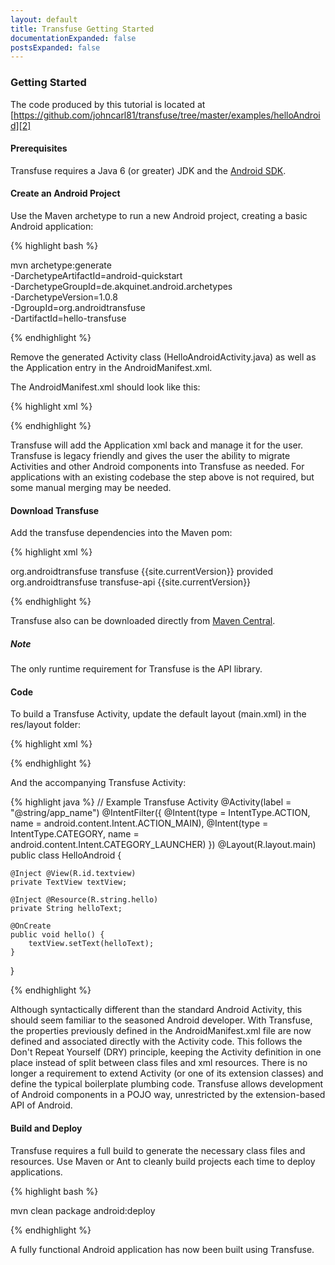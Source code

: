 ```yaml
---
layout: default
title: Transfuse Getting Started
documentationExpanded: false
postsExpanded: false
---
```


### Getting Started

The code produced by this tutorial is located at   [https://github.com/johncarl81/transfuse/tree/master/examples/helloAndroid][2]

#### Prerequisites

Transfuse requires a Java 6 (or greater) JDK and the [Android SDK][3].

#### Create an Android Project

Use the Maven archetype to run a new Android project, creating a basic Android application:

{% highlight bash %}

mvn archetype:generate \
  -DarchetypeArtifactId=android-quickstart \
  -DarchetypeGroupId=de.akquinet.android.archetypes \
  -DarchetypeVersion=1.0.8 \
  -DgroupId=org.androidtransfuse \
  -DartifactId=hello-transfuse

{% endhighlight %}

Remove the generated Activity class (HelloAndroidActivity.java) as well as the Application entry in the AndroidManifest.xml.

The AndroidManifest.xml should look like this:

{% highlight xml %}
<?xml version="1.0" encoding="utf-8"?>
<manifest xmlns:android="http://schemas.android.com/apk/res/android" 
package="org.androidtransfuse" android:versionCode="1" android:versionName="1.0-SNAPSHOT">
</manifest>
{% endhighlight %}

Transfuse will add the Application xml back and manage it for the user. Transfuse is legacy friendly and gives the user the ability to migrate Activities and other Android components into Transfuse as needed. For applications with an existing codebase the step above is not required, but some manual merging may be needed.

#### Download Transfuse

Add the transfuse dependencies into the Maven pom:

{% highlight xml %}

<dependency>
    <groupId>org.androidtransfuse</groupId>
    <artifactId>transfuse</artifactId>
    <version>{{site.currentVersion}}</version>
    <scope>provided</scope>
</dependency>
<dependency>
    <groupId>org.androidtransfuse</groupId>
    <artifactId>transfuse-api</artifactId>
    <version>{{site.currentVersion}}</version>
</dependency>

{% endhighlight %}

Transfuse also can be downloaded directly from [Maven Central][4].

<div class="note">
<h5>Note</h5>
The only runtime requirement for Transfuse is the API library.

</div>

#### Code

To build a Transfuse Activity, update the default layout (main.xml) in the res/layout folder:

{% highlight xml %}
<?xml version="1.0" encoding="utf-8"?>
<LinearLayout xmlns:android="http://schemas.android.com/apk/res/android"
              android:layout_width="fill_parent"
              android:layout_height="fill_parent">
    <TextView xmlns:android="http://schemas.android.com/apk/res/android"
              android:id="@+id/textview"
              android:layout_width="fill_parent"
              android:layout_height="fill_parent"/>
</LinearLayout>
{% endhighlight %}

And the accompanying Transfuse Activity:

{% highlight java %}
// Example Transfuse Activity
@Activity(label = "@string/app_name")
@IntentFilter({
        @Intent(type = IntentType.ACTION, name = android.content.Intent.ACTION_MAIN),
        @Intent(type = IntentType.CATEGORY, name = android.content.Intent.CATEGORY_LAUNCHER)
})
@Layout(R.layout.main)
public class HelloAndroid {

    @Inject @View(R.id.textview)
    private TextView textView;

    @Inject @Resource(R.string.hello)
    private String helloText;

    @OnCreate
    public void hello() {
        textView.setText(helloText);
    }
}

{% endhighlight %}

Although syntactically different than the standard Android Activity, this should seem familiar to the seasoned Android developer.  With Transfuse, the properties previously defined in the AndroidManifest.xml file are now defined and associated directly with the Activity code.  This follows the Don't Repeat Yourself (DRY) principle, keeping the Activity definition in one place instead of split between class files and xml resources.  There is no longer a requirement to extend Activity (or one of its extension classes) and define the typical boilerplate plumbing code.  Transfuse allows development of Android components in a POJO way, unrestricted by the extension-based API of Android.

#### Build and Deploy

Transfuse requires a full build to generate the necessary class files and resources. Use Maven or Ant to cleanly build projects each time to deploy applications.

{% highlight bash %}

mvn clean package android:deploy

{% endhighlight %}

A fully functional Android application has now been built using Transfuse.

[1]: http://developer.android.com/training/index.html
[2]: https://github.com/johncarl81/transfuse/tree/master/examples/helloAndroid
[3]: http://developer.android.com/sdk/index.html
[4]: http://search.maven.org/#search%7Cga%7C1%7Cg%3A%22org.androidtransfuse%22
